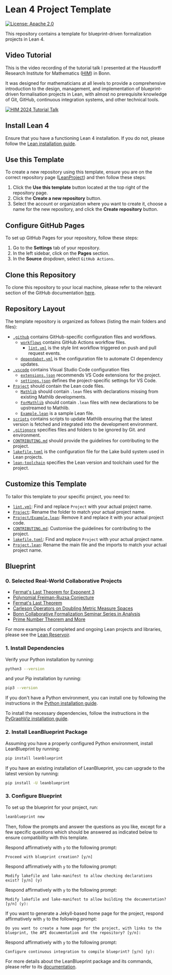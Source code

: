# Lean 4 Project Template

[![License: Apache 2.0](https://img.shields.io/badge/License-Apache_2.0-lightblue.svg)](https://opensource.org/licenses/Apache-2.0)

This repository contains a template for blueprint-driven formalization projects in Lean 4.

## Video Tutorial

This is the video recording of the tutorial talk I presented at the Hausdorff Research Institute for Mathematics ([HIM](https://www.mathematics.uni-bonn.de/him)) in Bonn.

It was designed for mathematicians at all levels to provide a comprehensive introduction to the design, management, and implementation of blueprint-driven formalisation projects in Lean, with almost no prerequisite knowledge of Git, GitHub, continuous integration systems, and other technical tools.

[![HIM 2024 Tutorial Talk](https://img.youtube.com/vi/KyuyTsLgkMY/maxresdefault.jpg)](https://youtu.be/KyuyTsLgkMY)

## Install Lean 4

Ensure that you have a functioning Lean 4 installation. If you do not, please follow
the [Lean installation guide](https://leanprover-community.github.io/get_started.html).

## Use this Template

To create a new repository using this template, ensure you are on the correct repository page ([LeanProject](https://github.com/pitmonticone/LeanProject)) and then follow these steps:

1. Click the **Use this template** button located at the top right of the repository page.
2. Click the **Create a new repository** button.
3. Select the account or organization where you want to create it, choose a name for the new
repository, and click the **Create repository** button.

## Configure GitHub Pages

To set up GitHub Pages for your repository, follow these steps:

1. Go to the **Settings** tab of your repository.
2. In the left sidebar, click on the **Pages** section.
3. In the **Source** dropdown, select `GitHub Actions`.

## Clone this Repository

To clone this repository to your local machine, please refer to the relevant section of the GitHub documentation [here](https://docs.github.com/en/repositories/creating-and-managing-repositories/cloning-a-repository).

## Repository Layout

The template repository is organized as follows (listing the main folders and files):

- [`.github`](.github) contains GitHub-specific configuration files and workflows.
    - [`workflows`](.github/workflows) contains GitHub Actions workflow files.
        - [`lint.yml`](.github/workflows/lint.yml) is the style lint workflow triggered on push
        and pull request events.
    - [`dependabot.yml`](.github/dependabot.yml) is the configuration file to automate CI dependency
    updates.
- [`.vscode`](.vscode) contains Visual Studio Code configuration files
    - [`extensions.json`](.vscode/extensions.json) recommends VS Code extensions for the project.
    - [`settings.json`](.vscode/settings.json) defines the project-specific settings for VS Code.
- [`Project`](Project) should contain the Lean code files.
    - [`Mathlib`](Project/Mathlib) should contain `.lean` files with declarations missing from
    existing Mathlib developments.
    - [`ForMathlib`](Project/ForMathlib) should contain `.lean` files with new declarations to
    be upstreamed to Mathlib.
    - [`Example.lean`](Project/Example.lean) is a sample Lean file.
- [`scripts`](scripts) contains scripts to update Mathlib ensuring that the latest version is fetched and integrated into the development environment.
- [`.gitignore`](.gitignore) specifies files and folders to be ignored by Git.
and environment.
- [`CONTRIBUTING.md`](CONTRIBUTING.md) should provide the guidelines for contributing to the
project.
- [`lakefile.toml`](lakefile.toml) is the configuration file for the Lake build system used in
Lean projects.
- [`lean-toolchain`](lean-toolchain) specifies the Lean version and toolchain used for the project.

## Customize this Template

To tailor this template to your specific project, you need to:

- [`lint.yml`](.github/workflows/lint.yml): Find and replace `Project` with your actual
project name.
- [`Project`](Project): Rename the folder to match your actual project name.
- [`Project/Example.lean`](Project/Example.lean): Remove it and replace it with your actual
project code.
- [`CONTRIBUTING.md`](CONTRIBUTING.md): Customise the guidelines for contributing to the project.
- [`lakefile.toml`](lakefile.toml): Find and replace `Project` with your actual project name.
- [`Project.lean`](Project.lean): Rename the main file and the imports
to match your actual project name.

## Blueprint

### 0. Selected Real-World Collaborative Projects

- [Fermat's Last Theorem for Exponent 3](https://pitmonticone.github.io/FLT3/)
- [Polynomial Freiman-Ruzsa Conjecture](https://github.com/teorth/pfr)
- [Fermat's Last Theorem](https://imperialcollegelondon.github.io/FLT/)
- [Carleson Operators on Doubling Metric Measure Spaces](http://florisvandoorn.com/carleson/)
- [Bonn Collaborative Formalization Seminar Series in Analysis](https://github.com/fpvandoorn/BonnAnalysis)
- [Prime Number Theorem and More](https://github.com/AlexKontorovich/PrimeNumberTheoremAnd)

For more examples of completed and ongoing Lean projects and libraries, please
see the [Lean Reservoir](https://reservoir.lean-lang.org).

### 1. Install Dependencies

Verify your Python installation by running:

```bash
python3 --version
```

and your Pip installation by running:

```bash
pip3 --version
```

If you don't have a Python environment, you can install one by following the instructions in the
[Python installation guide](https://www.python.org/downloads/).

To install the necessary dependencies, follow the instructions in the
[PyGraphViz installation guide](https://pygraphviz.github.io/documentation/stable/install.html).

### 2. Install LeanBlueprint Package

Assuming you have a properly configured Python environment, install LeanBlueprint by running:

```bash
pip install leanblueprint
```

If you have an existing installation of LeanBlueprint, you can upgrade to the latest version by
running:

```bash
pip install -U leanblueprint
```

### 3. Configure Blueprint

To set up the blueprint for your project, run:

```bash
leanblueprint new
```

Then, follow the prompts and answer the questions as you like, except for a few specific
questions which should be answered as indicated below to ensure compatibility with this template.

Respond affirmatively with `y` to the following prompt:

```console
Proceed with blueprint creation? [y/n]
```

Respond affirmatively with `y` to the following prompt:

```console
Modify lakefile and lake-manifest to allow checking declarations exist? [y/n] (y)
```

Respond affirmatively with `y` to the following prompt:

```console
Modify lakefile and lake-manifest to allow building the documentation? [y/n] (y):
```

If you want to generate a Jekyll-based home page for the project, respond
affirmatively with `y` to the following prompt:

```console
Do you want to create a home page for the project, with links to the blueprint, the API documentation and the repository? [y/n]:
```

Respond affirmatively with `y` to the following prompt:

```console
Configure continuous integration to compile blueprint? [y/n] (y):
```

For more details about the LeanBlueprint package and its commands, please refer to its
[documentation](https://github.com/PatrickMassot/leanblueprint/tree/master#starting-a-blueprint).
